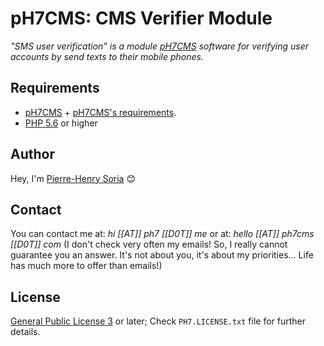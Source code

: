 # pH7CMS: CMS Verifier Module

*"SMS user verification" is a module [pH7CMS](https://github.com/pH7Software/pH7-Social-Dating-CMS) software for verifying user accounts by send texts to their mobile phones.*


## Requirements

* [pH7CMS](http://ph7cms.com) + [pH7CMS's requirements](http://ph7cms.com/doc/en/requirements).
* [PHP 5.6](http://php.net/releases/5_6_0.php) or higher


## Author

Hey, I'm [Pierre-Henry Soria](http://pierrehenry.be) 😊


## Contact

You can contact me at: *hi [[AT]] ph7 [[D0T]] me* or at: *hello [[AT]] ph7cms [[D0T]] com* (I don't check very often my emails! So, I really cannot guarantee you an answer. It's not about you, it's about my priorities... Life has much more to offer than emails!)


## License

[General Public License 3](http://www.gnu.org/licenses/gpl.html) or later; Check `PH7.LICENSE.txt` file for further details.
